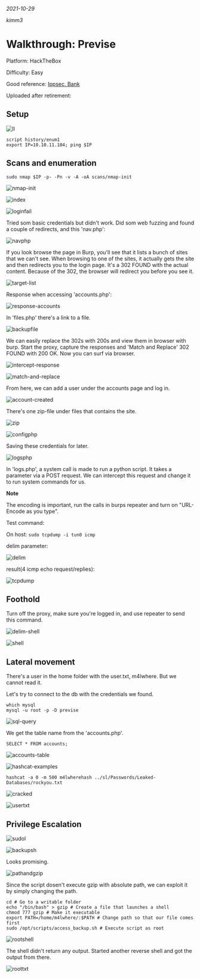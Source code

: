 *2021-10-29*

*kimm3*

# Walkthrough: Previse
Platform: HackTheBox

Difficulty: Easy

Good reference: [Ippsec, Bank](https://www.youtube.com/watch?v=JRPWFSzFaG0)

Uploaded after retirement:
## Setup
![ll](assets/markdown-img-paste-20210826112245589.png)

```
script history/enum1
export IP=10.10.11.104; ping $IP
```
## Scans and enumeration
`sudo nmap $IP -p- -Pn -v -A -oA scans/nmap-init`

![nmap-init](assets/markdown-img-paste-20211023120231295.png)

![index](assets/markdown-img-paste-20211023120157778.png)

![loginfail](assets/markdown-img-paste-20211023120441101.png)

Tried som basic credentials but didn't work. Did som web fuzzing and found a couple of redirects, and this 'nav.php':

![navphp](assets/markdown-img-paste-20211023120744812.png)

If you look browse the page in Burp, you'll see that it lists a bunch of sites that we can't see. When browsing to one of the sites, it actually gets the site and then redirects you to the login page. It's a 302 FOUND with the actual content. Because of the 302, the browser will redirect you before you see it.

![target-list](assets/markdown-img-paste-20211029062907590.png)

Response when accessing 'accounts.php':

![response-accounts](assets/markdown-img-paste-20211029062726392.png)

In 'files.php' there's a link to a file.

![backupfile](assets/markdown-img-paste-20211029065753114.png)

We can easily replace the 302s with 200s and view them in browser with burp. Start the proxy, capture the responses and 'Match and Replace' 302 FOUND with 200 OK. Now you can surf via browser.

![intercept-response](assets/markdown-img-paste-20211029095202745.png)

![match-and-replace](assets/markdown-img-paste-20211029095216204.png)

From here, we can add a user under the accounts page and log in.

![account-created](assets/markdown-img-paste-20211029103840207.png)

There's one zip-file under files that contains the site.

![zip](assets/markdown-img-paste-20211029073653768.png)

![configphp](assets/markdown-img-paste-20211029073730488.png)

Saving these credentials for later.

![logsphp](assets/markdown-img-paste-20211029103148864.png)

In 'logs.php', a system call is made to run a python script. It takes a parameter via a POST request. We can intercept this request and change it to run system commands for us.

**Note**

The encoding is important, run the calls in burps repeater and turn on "URL-Encode as you type".

Test command:

On host: `sudo tcpdump -i tun0 icmp`

delim parameter:

![delim](assets/markdown-img-paste-20211029104221772.png)

result(4 icmp echo request/replies):

![tcpdump](assets/markdown-img-paste-20211029104205811.png)
## Foothold
Turn off the proxy, make sure you're logged in, and use repeater to send this command.

![delim-shell](assets/markdown-img-paste-20211029104543854.png)

![shell](assets/markdown-img-paste-2021102910482703.png)

## Lateral movement
There's a user in the home folder with the user.txt, m4lwhere. But we cannot read it.

Let's try to connect to the db with the credentials we found.

```
which mysql
mysql -u root -p -D previse
```

![sql-query](assets/markdown-img-paste-20211029105653345.png)

We get the table name from the 'accounts.php'.

`SELECT * FROM accounts;`

![accounts-table](assets/markdown-img-paste-20211029105824144.png)

![hashcat-examples](assets/markdown-img-paste-20211029111631129.png)

`hashcat -a 0 -m 500 m4lwherehash ../sl/Passwords/Leaked-Databases/rockyou.txt`

![cracked](assets/markdown-img-paste-2021102911294098.png)

![usertxt](assets/markdown-img-paste-20211029113105247.png)
## Privilege Escalation
![sudol](assets/markdown-img-paste-20211029113224377.png)

![backupsh](assets/markdown-img-paste-20211029113319498.png)

Looks promising.

![pathandgzip](assets/markdown-img-paste-20211029114024466.png)

Since the script dosen't execute gzip with absolute path, we can exploit it by simply changing the path.

```
cd # Go to a writable folder
echo "/bin/bash" > gzip # Create a file that launches a shell
chmod 777 gzip # Make it executable
export PATH=/home/m4lwhere/:$PATH # Change path so that our file comes first
sudo /opt/scripts/access_backup.sh # Execute script as root
```

![rootshell](assets/markdown-img-paste-2021102911525074.png)

The shell didn't return any output. Started another reverse shell and got the output from there.

![roottxt](assets/markdown-img-paste-2021102911514221.png)
